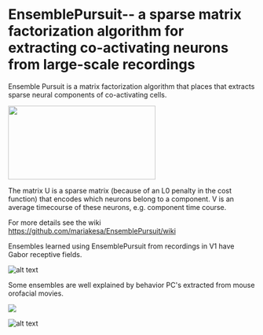 # EnsemblePursuit-- a sparse matrix factorization algorithm for extracting co-activating neurons from large-scale recordings

Ensemble Pursuit is a matrix factorization algorithm that places that extracts sparse neural components of co-activating cells. 

<img src="https://github.com/mariakesa/EnsemblePursuit/blob/master/Figures/fig11.png" height="150" width="300">

The matrix U is a sparse matrix (because of an L0 penalty in the cost function) that encodes which neurons belong to a component. V is an average timecourse of these neurons, e.g. component time course.

For more details see the wiki https://github.com/mariakesa/EnsemblePursuit/wiki 

Ensembles learned using EnsemblePursuit from recordings in V1 have Gabor receptive fields. 

![alt text](https://github.com/mariakesa/EnsemblePursuit/blob/master/Figures/ep_rec_fields.png)

Some ensembles are well explained by behavior PC's extracted from mouse orofacial movies.

![](https://github.com/mariakesa/EnsemblePursuit/blob/master/Figures/mouse.gif)


![alt text](https://github.com/mariakesa/EnsemblePursuit/blob/master/Figures/Behavior.png)


